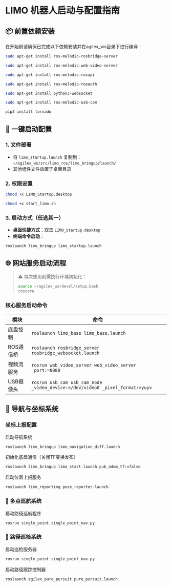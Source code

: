 # LIMO 机器人启动与配置指南

## 📦 前置依赖安装
在开始前请确保已完成以下依赖安装并在agilex_ws目录下进行编译：

```bash
sudo apt-get install ros-melodic-rosbridge-server 

sudo apt-get install ros-melodic-web-video-server 

sudo apt-get install ros-melodic-rosapi 

sudo apt-get install ros-melodic-rosauth 

sudo apt-get install python3-websocket

sudo apt-get install ros-melodic-usb-cam

pip3 install tornado
```
## 🚀 一键启动配置
### 1. 文件部署
- 将 `limo_startup.launch` 复制到：  
  `~/agilex_ws/src/limo_ros/limo_bringup/launch/`
- 其他组件文件放置于桌面目录

### 2. 权限设置
```bash
chmod +x LIMO_Startup.desktop

chmod +x start_limo.sh
```
### 3. 启动方式（任选其一）
- **桌面快捷方式**：双击 `LIMO_Startup.desktop`
- **终端命令启动**：
```bash
roslaunch limo_bringup limo_startup.launch
```
## 🌐 网站服务启动流程
> ⚠️ 每次使用前需执行环境初始化：
> ```bash
> source ~/agilex_ws/devel/setup.bash
> roscore
> ```

### 核心服务启动命令
| 模块 | 命令 |
|------|------|
| 底盘控制 | ```roslaunch limo_base limo_base.launch``` |
| ROS通信桥 | ```roslaunch rosbridge_server rosbridge_websocket.launch``` |
| 视频流服务 | ```rosrun web_video_server web_video_server _port:=8080``` |
| USB摄像头 | ```rosrun usb_cam usb_cam_node _video_device:=/dev/video0 _pixel_format:=yuyv``` |

## 🧭 导航与坐标系统
### 坐标上报配置
启动导航系统
```bash
roslaunch limo_bringup limo_navigation_diff.launch
```
初始化底盘通信（关闭TF变换发布）
```bash
roslaunch limo_bringup limo_start.launch pub_odom_tf:=false
```
启动位置上报服务
```bash
roslaunch limo_reporting pose_reporter.launch
```

### 📍 多点巡航系统
启动路径巡航程序
```bash
rosrun single_point single_point_nav.py
```
### 🔁 路径巡检系统
启动巡检服务器
```bash
rosrun single_point single_point_nav.py
```
启动路径跟踪控制器
```bash
roslaunch agilex_pure_pursuit pure_pursuit.launch
```
